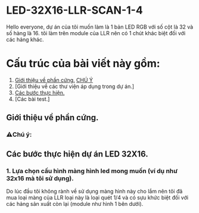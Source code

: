 # LED-32X16-LLR-SCAN-1-4
Hello everyone, dự án của tôi muốn làm là 1 bản LED RGB với số cột là 32 và số hàng là 16. tôi làm trên module của LLR nên có 1 chút khác biệt đối với các hảng khác.
# Cấu trúc của bài viết này gồm:
1. [Giới thiệu về phần cứng.](#giới-thiệu-về-phần-cứng)
      [CHÚ Ý](#️chú-ý)
2. [Giới thiệu về các thư viện áp dụng trong dự án.]
3. [Các bước thực hiện.](#các-bước-thục-hiện-dự-án-led-32x16)
4. [Các bài test.]
## Giới thiệu về phần cứng.

### ⚠️Chú ý:

## Các bước thực hiện dự án LED 32X16.
### 1. Lựa chọn cấu hình màng hình led mong muốn (ví dụ như 32x16 mà tôi sử dụng).
Do lúc đầu tôi không rành về sử dụng màng hình này cho lắm nên tôi đã mua loại màng của LLR loại này là loại quét 1/4 và có sựu khức biệt đối với các hảng sản xuất còn lại (module như hình 1 bên dưới). 